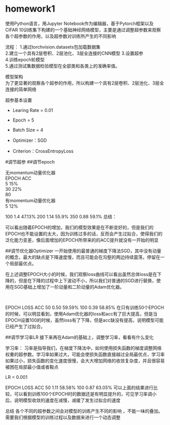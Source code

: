 # homework1
使用Python语言，用Jupyter Notebook作为编辑器，基于Pytorch框架以及CIFAR 10训练集下构建的一个基础神经网络模型，主要是通过调整超参数来观察各个超参数的作用，以及超参数对训练所产生的不同影响

流程：
1.通过torchvision.datasets包加载数据集  
2.建立一个具有2层卷积、2层池化、3层全连接的CNN模型
3.设置超参  
4.训练epoch轮模型  
5.通过测试集数据检验模型在全部类和各类上的准确率值。  




模型架构  
为了更显著的观察各个超参的作用，所以构建一个具有2层卷积、2层池化、3层全连接的简单网络

超参基本设置

* Learing Rate = 0.01

* Epoch = 5

* Batch Size = 4

* Optimizer：SGD

* Criterion：CrossEntropyLoss



#调节超参
##调节epoch  
  
无momentum动量优化器  
EPOCH	ACC  
5   15%  
30	22%  
80   
有momentum动量优化器    
5   12%  



100	1.4	47.13%
200	1.14	55.9%
350	0.88	59.1%
总结：

​ 可以看出随着EPOCH的增加，我们的模型效果是在不断变好的，但是我们的EPOCH也不能设置的太大，因为训练过多的话，反而会产生过拟合，使得我们的泛化能力变差，像后面增加的EPOCH所带来的的ACC提升就没有一开始的明显

##调节优化器Optimizer
​ 一开始使用的最普通的梯度下降法SGD，其中没有动量的概念，最大的缺点是下降速度慢，而且可能会在沟壑的两边持续震荡，停留在一个局部最优点。

​ 在上述调整EPOCH大小的时候，我们观察loss曲线可以看出虽然总体loss是在下降的，但是在下降的过程中上下波动不小，所以我们对普通的SGD进行替换，使用在SGD基础上增加了一阶动量和二阶动量的Adam优化器。

​

EPOCH	LOSS	ACC
50	0.50	59.59%
100	0.39	58.85%
在只有训练50个EPOCH的时候，可以明显看到，使用Adam优化器的loss和acc有了巨大提高，但是当EPOCH设置100的时候，虽然loss有了下降，但是acc缺没有提高，说明模型可能已经产生了过拟合。

##调节学习率LR
​ 接下来再在Adam的基础上，调整学习率，看看有什么变化

学习率： 习率是指导我们，在梯度下降法中，如何使用损失函数的梯度调整网络权重的超参数。学习率如果过大，可能会使损失函数直接越过全局最优点，学习率如果过小，损失函数的变化速度很慢，会大大增加网络的收敛复杂度，并且很容易被困在局部最小值或者鞍点

LR = 0.001

EPOCH	LOSS	ACC
50	1.11	58.58%
100	0.87	63.05%
可以上面的结果进行比较，可以看到训练100个EPOCH时的数据还是有明显提升的，可见学习率调小后，说明模型收敛的速度在减慢，减缓了发生过拟合的速度

总结
各个不同的超参数之间会对模型的训练产生不同的影响 ，不能一味的叠加。需要我们根据模型的训练过程以及数据来进行一个动态调整






